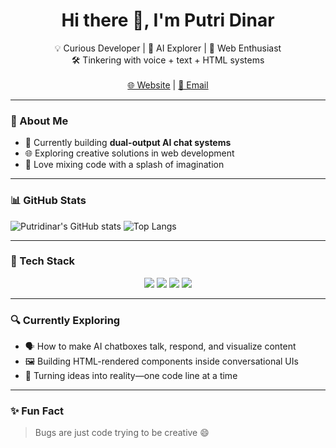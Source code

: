<h1 align="center">Hi there 👋, I'm Putri Dinar</h1>

<p align="center">
  💡 Curious Developer | 🤖 AI Explorer | 🎨 Web Enthusiast  
  <br>
  🛠️ Tinkering with voice + text + HTML systems  
  <br><br>
  <a href="https://putridinar.github.io">🌐 Website</a> | <a href="mailto:your@email.com">📩 Email</a>
</p>

---

### 🌱 About Me
- 🔭 Currently building **dual-output AI chat systems**
- 🌐 Exploring creative solutions in web development
- 🧪 Love mixing code with a splash of imagination

---

### 📊 GitHub Stats
![Putridinar's GitHub stats](https://github-readme-stats.vercel.app/api?username=putridinar&show_icons=true&theme=radical)
![Top Langs](https://github-readme-stats.vercel.app/api/top-langs/?username=putridinar&layout=compact)

---

### 🧰 Tech Stack
<div align="center">
  <img src="https://img.shields.io/badge/HTML5-E34F26?logo=html5&logoColor=white" />
  <img src="https://img.shields.io/badge/CSS3-1572B6?logo=css3&logoColor=white" />
  <img src="https://img.shields.io/badge/JavaScript-F7DF1E?logo=javascript&logoColor=black" />
  <img src="https://img.shields.io/badge/GitHub-181717?logo=github&logoColor=white" />
</div>

---

### 🔍 Currently Exploring
- 🗣️ How to make AI chatboxes talk, respond, and visualize content
- 🖼️ Building HTML-rendered components inside conversational UIs
- 💫 Turning ideas into reality—one code line at a time

---

### ✨ Fun Fact
> Bugs are just code trying to be creative 😄

